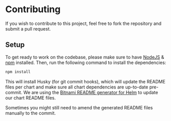 # Contributing

If you wish to contribute to this project, feel free to fork the repository and submit a pull request.

## Setup

To get ready to work on the codebase, please make sure to have [NodeJS](https://nodejs.org/en/) & [npm](https://npmjs.com) installed.  Then, run the following command to install the dependencies:

```bash
npm install
```

This will install Husky (for git commit hooks), which will update the README files per chart and make sure all chart dependencies are up-to-date pre-commit.  We are using the [Bitnami README generator for Helm](https://github.com/bitnami-labs/readme-generator-for-helm) to update our chart README files.

Sometimes you might still need to amend the generated README files manually to the commit.
